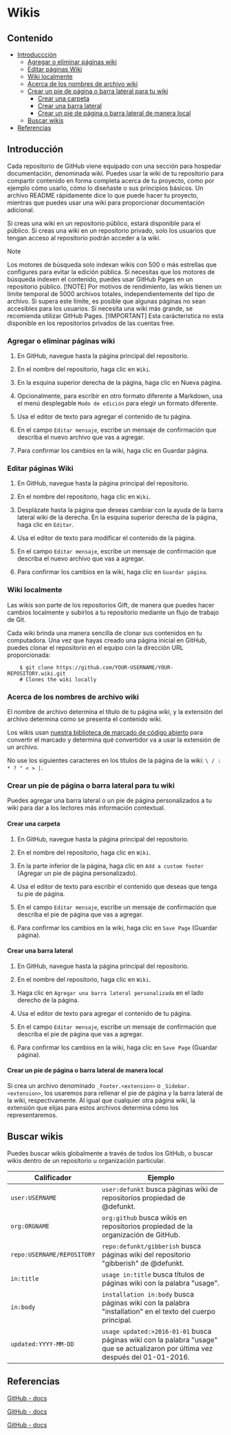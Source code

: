 # Wikis

## Contenido

- [Introduccción](#introducción)
  - [Agregar o eliminar páginas wiki](#agregar-o-eliminar-páginas-wiki)
  - [Editar páginas Wiki](#editar-páginas-wiki)
  - [Wiki localmente](#wiki-localmente)
  - [Acerca de los nombres de archivo wiki](#acerca-de-los-nombres-de-archivo-wiki)
  - [Crear un pie de página o barra lateral para tu wiki](#crear-un-pie-de-página-o-barra-lateral-para-tu-wiki)
    - [Crear una carpeta](#crear-una-carpeta)
    - [Crear una barra lateral](#crear-una-barra-lateral)
    - [Crear un pie de página o barra lateral de manera local](#crear-un-pie-de-página-o-barra-lateral-de-manera-local)
  - [Buscar wikis](#buscar-wikis)
- [Referencias](#referencias)

## Introducción

Cada repositorio de GitHub viene equipado con una sección para hospedar documentación, denominada wiki. Puedes usar la wiki de tu repositorio para compartir contenido en forma completa acerca de tu proyecto, como por ejemplo cómo usarlo, cómo lo diseñaste o sus principios básicos. Un archivo README rápidamente dice lo que puede hacer tu proyecto, mientras que puedes usar una wiki para proporcionar documentación adicional.

Si creas una wiki en un repositorio público, estará disponible para el público. Si creas una wiki en un repositorio privado, solo los usuarios que tengan acceso al repositorio podrán acceder a la wiki.

> [!NOTE]
> Los motores de búsqueda solo indexan wikis con 500 o más estrellas que configures para evitar la edición pública. Si necesitas que los motores de búsqueda indexen el contenido, puedes usar GitHub Pages en un repositorio público.
> [!NOTE]
> Por motivos de rendimiento, las wikis tienen un límite temporal de 5000 archivos totales, independientemente del tipo de archivo. Si supera este límite, es posible que algunas páginas no sean accesibles para los usuarios. Si necesita una wiki más grande, se recomienda utilizar GitHub Pages.
> [!IMPORTANT]
> Esta carácteristica no esta disponible en los repositorios privados de las cuentas free.

### Agregar o eliminar páginas wiki

1. En GitHub, navegue hasta la página principal del repositorio.

2. En el nombre del repositorio, haga clic en `Wiki`.

3. En la esquina superior derecha de la página, haga clic en Nueva página.

4. Opcionalmente, para escribir en otro formato diferente a Markdown, usa el menú desplegable `Modo de edición` para elegir un formato diferente.

5. Usa el editor de texto para agregar el contenido de tu página.

6. En el campo `Editar mensaje`, escribe un mensaje de confirmación que describa el nuevo archivo que vas a agregar.

7. Para confirmar los cambios en la wiki, haga clic en Guardar página.

### Editar páginas Wiki

1. En GitHub, navegue hasta la página principal del repositorio.

2. En el nombre del repositorio, haga clic en `Wiki`.

3. Desplázate hasta la página que deseas cambiar con la ayuda de la barra lateral wiki de la derecha. En la esquina superior derecha de la página, haga clic en `Editar`.

4. Usa el editor de texto para modificar el contenido de la página.

5. En el campo `Editar mensaje`, escribe un mensaje de confirmación que describa el nuevo archivo que vas a agregar.

6. Para confirmar los cambios en la wiki, haga clic en `Guardar página`.

### Wiki localmente

Las wikis son parte de los repositorios Gift, de manera que puedes hacer cambios localmente y subirlos a tu repositorio mediante un flujo de trabajo de Git.

Cada wiki brinda una manera sencilla de clonar sus contenidos en tu computadora. Una vez que hayas creado una página inicial en GitHub, puedes clonar el repositorio en el equipo con la dirección URL proporcionada:

        $ git clone https://github.com/YOUR-USERNAME/YOUR-REPOSITORY.wiki.git
        # Clones the wiki locally

### Acerca de los nombres de archivo wiki

El nombre de archivo determina el título de tu página wiki, y la extensión del archivo determina cómo se presenta el contenido wiki.

Los wikis usan [nuestra biblioteca de marcado de código abierto](https://github.com/github/markup) para convertir el marcado y determina qué convertidor va a usar la extensión de un archivo.

No use los siguientes caracteres en los títulos de la página de la wiki: `\ / : * ? " < > |`.

### Crear un pie de página o barra lateral para tu wiki

Puedes agregar una barra lateral o un pie de página personalizados a tu wiki para dar a los lectores más información contextual.

#### Crear una carpeta

1. En GitHub, navegue hasta la página principal del repositorio.

2. En el nombre del repositorio, haga clic en `Wiki`.

3. En la parte inferior de la página, haga clic en `Add a custom footer` (Agregar un pie de página personalizado).

4. Usa el editor de texto para escribir el contenido que deseas que tenga tu pie de página.

5. En el campo `Editar mensaje`, escribe un mensaje de confirmación que describa el pie de página que vas a agregar.

6. Para confirmar los cambios en la wiki, haga clic en `Save Page` (Guardar página).

#### Crear una barra lateral

1. En GitHub, navegue hasta la página principal del repositorio.

2. En el nombre del repositorio, haga clic en `Wiki`.

3. Haga clic en `Agregar una barra lateral personalizada` en el lado derecho de la página.

4. Usa el editor de texto para agregar el contenido de tu página.

5. En el campo `Editar mensaje`, escribe un mensaje de confirmación que describa el pie de página que vas a agregar.

6. Para confirmar los cambios en la wiki, haga clic en `Save Page` (Guardar página).

#### Crear un pie de página o barra lateral de manera local

Si crea un archivo denominado `_Footer.<extension>` o `_Sidebar.<extension>`, los usaremos para rellenar el pie de página y la barra lateral de la wiki, respectivamente. Al igual que cualquier otra página wiki, la extensión que elijas para estos archivos determina cómo los representaremos.

## Buscar wikis

Puedes buscar wikis globalmente a través de todos los GitHub, o buscar wikis dentro de un repositorio u organización particular.

|Calificador|Ejemplo|
|-----------|-------|
|`user:USERNAME`|`user:defunkt` busca páginas wiki de repositorios propiedad de @defunkt.|
|`org:ORGNAME`|`org:github` busca wikis en repositorios propiedad de la organización de GitHub.|
|`repo:USERNAME/REPOSITORY`|`repo:defunkt/gibberish` busca páginas wiki del repositorio "gibberish" de @defunkt.|
|`in:title`|`usage in:title` busca títulos de páginas wiki con la palabra "usage".|
|`in:body`|`installation in:body` busca páginas wiki con la palabra "installation" en el texto del cuerpo principal.|
|`updated:YYYY-MM-DD`|`usage updated:>2016-01-01` busca páginas wiki con la palabra "usage" que se actualizaron por última vez después del 01-01-2016.|

## Referencias

[GitHub - docs](https://docs.github.com/es/communities/documenting-your-project-with-wikis/about-wikis)

[GitHub - docs](https://docs.github.com/es/search-github/searching-on-github/searching-wikis)

[GitHub - docs](https://docs.github.com/es/search-github/getting-started-with-searching-on-github/understanding-the-search-syntax)